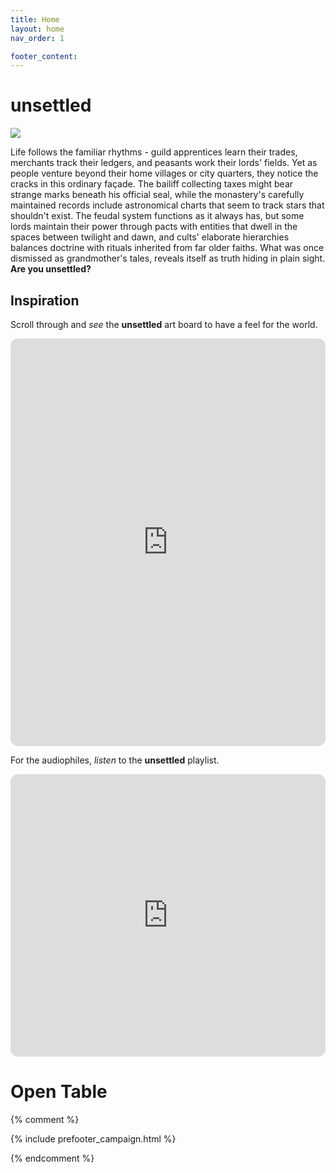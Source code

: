 ```yaml
---
title: Home
layout: home
nav_order: 1

footer_content:
---
```


# unsettled

![](https://i.imgur.com/jrDqZJV.png)

Life follows the familiar rhythms - guild apprentices learn their trades, merchants track their ledgers, and peasants work their lords' fields. Yet as people venture beyond their home villages or city quarters, they notice the cracks in this ordinary façade. The bailiff collecting taxes might bear strange marks beneath his official seal, while the monastery's carefully maintained records include astronomical charts that seem to track stars that shouldn't exist. The feudal system functions as it always has, but some lords maintain their power through pacts with entities that dwell in the spaces between twilight and dawn, and cults' elaborate hierarchies balances doctrine with rituals inherited from far older faiths. What was once dismissed as grandmother's tales, reveals itself as truth hiding in plain sight. **Are you unsettled?**

## Inspiration

Scroll through and *see* the **unsettled** art board to have a feel for the world.

<iframe style="border-radius:12px" src="https://petracoding.github.io/pinterest/board.html?link=estevaoseco/unsettled/&hideHeader=1&hideFooter=1&transparent=1" width="100%" height="652" frameBorder="0" allowfullscreen=""></iframe>

For the audiophiles, *listen* to the **unsettled** playlist.

<iframe style="border-radius:12px" src="https://open.spotify.com/embed/playlist/2PL9qS68ckXkKLzheF8YsB?utm_source=generator&theme=1" width="100%" height="452" frameBorder="0" allowfullscreen="" allow="autoplay; clipboard-write; encrypted-media; fullscreen; picture-in-picture" loading="lazy"></iframe>

# Open Table

{% comment %}

{% include prefooter_campaign.html %}

{% endcomment %}